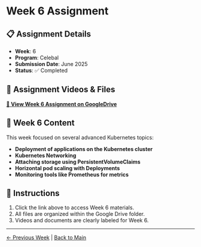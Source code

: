 # Week 6 Assignment

## 📋 Assignment Details
- **Week**: 6
- **Program**: Celebal
- **Submission Date**: June 2025
- **Status**: ✅ Completed

## 🎥 Assignment Videos & Files
**[📁 View Week 6 Assignment on GoogleDrive](https://youtube.com)**

## 📝 Week 6 Content
This week focused on several advanced Kubernetes topics:
- **Deployment of applications on the Kubernetes cluster**
- **Kubernetes Networking**
- **Attaching storage using PersistentVolumeClaims**
- **Horizontal pod scaling with Deployments**
- **Monitoring tools like Prometheus for metrics**

## 📖 Instructions
1. Click the link above to access Week 6 materials.
2. All files are organized within the Google Drive folder.
3. Videos and documents are clearly labeled for Week 6.

---
[← Previous Week](../Week-5/README.md) | [Back to Main](../README.md)

